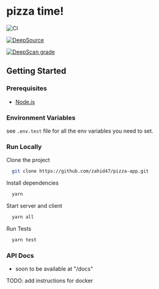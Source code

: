 # pizza time!

![CI](https://github.com/zahid47/pizza-app/actions/workflows/intregation.yml/badge.svg)

[![DeepSource](https://deepsource.io/gh/zahid47/pizza-app.svg/?label=active+issues&token=d2Y-gDnY616pJ8Q_lWUhg1Ax)](https://deepsource.io/gh/zahid47/pizza-app/?ref=repository-badge)

[![DeepScan grade](https://deepscan.io/api/teams/18088/projects/21415/branches/614036/badge/grade.svg)](https://deepscan.io/dashboard#view=project&tid=18088&pid=21415&bid=614036)

## Getting Started

### Prerequisites

- [Node.js](https://nodejs.org/en)

### Environment Variables

see `.env.test` file for all the env variables you need to set.

### Run Locally

Clone the project

```bash
  git clone https://github.com/zahid47/pizza-app.git
```

Install dependencies

```bash
  yarn
```

Start server and client

```bash
  yarn all
```

Run Tests

```bash
  yarn test
```

### API Docs

- soon to be available at "/docs"

TODO: add instructions for docker
